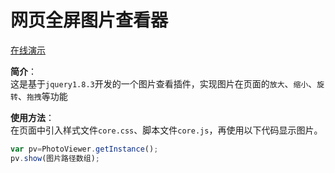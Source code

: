 # 网页全屏图片查看器
[在线演示](http://jiesenboor.github.io/other/demo/photoviewer/index.html) 

**简介**：  
这是基于`jquery1.8.3`开发的一个图片查看插件，实现图片在页面的`放大`、`缩小`、`旋转`、`拖拽`等功能

**使用方法**：  
  在页面中引入样式文件`core.css`、脚本文件`core.js`，再使用以下代码显示图片。
``` javascript
var pv=PhotoViewer.getInstance();
pv.show(图片路径数组);
```

